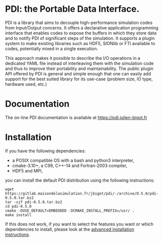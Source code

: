 # PDI: the Portable Data Interface.

PDI is a library that aims to decouple high-performance simulation codes from
Input/Output concerns.
It offers a declarative application programming interface that enables codes to
expose the buffers in which they store data and to notify PDI of significant
steps of the simulation.
It supports a plugin system to make existing libraries such as HDF5, SIONlib or
FTI available to codes, potentially mixed in a single execution.

This approach makes it possible to describe the I/O operations in a dedicated
YAML file instead of interleaving them with the simulation code and thus to
improve their portability and maintainability.
The public plugin API offered by PDI is general and simple enough that one can
easily add support for the best suited library for its use-case (problem size,
IO type, hardware used, etc.)

# Documentation

The on-line PDI documentation is available at https://pdi.julien-bigot.fr

# Installation

If you have the following dependencies:
  * a POSIX compatible OS with a bash and python3 interpreter,
  * cmake-3.10+, a C99, C++-14 and Fortran-2003 compiler,
  * HDF5 and MPI,

you can install the default PDI distribution using the following instructions:
```
wget https://gitlab.maisondelasimulation.fr/jbigot/pdi/-/archive/0.5.0/pdi-0.5.0.tar.bz2
tar -xjf pdi-0.5.0.tar.bz2
cd pdi-0.5.0
cmake -DUSE_DEFAULT=EMBEDDED -DCMAKE_INSTALL_PREFIX=/usr/ .
make install
```

If this does not work, if you want to select the features you want or which
dependencies to install, please look at the 
[advanced installation instructions](https://pdi.julien-bigot.fr/master/Installation.html).
